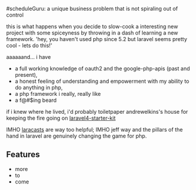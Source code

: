 #scheduleGuru: a unique business problem that is not spiraling out of control

this is what happens when you decide to slow-cook a interesting new project with some spiceyness by throwing in a dash of learning a new framework. 'hey, you haven't used php since 5.2 but laravel seems pretty cool - lets do this!'

aaaaaand...
i have
 *  a full working knowledge of oauth2 and the google-php-apis (past and present), 
 * a honest feeling of understanding and empowerment with my ability to do anything in php, 
 * a php framework i really, really like
 * a f@#$ing beard


if i knew where he lived, i'd probably toiletpaper andrewelkins's house for keeping the fire going on  [laravel4-starter-kit](https://github.com/andrewelkins/laravel4-starter-kit)

IMHO [laracasts](https://laracasts.com) are way too helpful; IMHO jeff way and the pillars of the hand in laravel are genuinely changing the game for php.


## Features

* more
* to
* come
